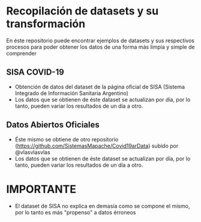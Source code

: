 # Recopilación de datasets y su transformación

En éste repositorio puede encontrar ejemplos de datasets y sus respectivos procesos para poder obtener los datos de una forma más limpia y simple de comprender

## SISA COVID-19
- Obtención de datos del dataset de la página oficial de SISA (Sistema Integrado de Información Sanitaria Argentino)
- Los datos que se obtienen de éste dataset se actualizan por día, por lo tanto, pueden variar los resultados de un día a otro.

## Datos Abiertos Oficiales
- Éste mismo se obtiene de otro repositorio (https://github.com/SistemasMapache/Covid19arData) subido por @vlasvlasvlas
- Los datos que se obtienen de éste dataset se actualizan por día, por lo tanto, pueden variar los resultados de un día a otro.

# IMPORTANTE
- El dataset de SISA no explica en demasía como se compone el mismo, por lo tanto es más "propenso" a datos érroneos

